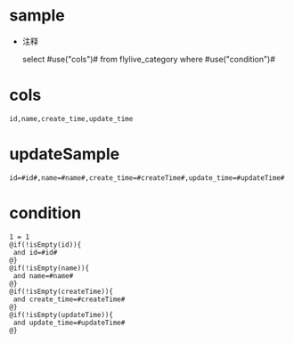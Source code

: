 sample
===
* 注释

	select #use("cols")# from flylive_category  where  #use("condition")#

cols
===
	id,name,create_time,update_time

updateSample
===
	
	id=#id#,name=#name#,create_time=#createTime#,update_time=#updateTime#

condition
===

	1 = 1  
	@if(!isEmpty(id)){
	 and id=#id#
	@}
	@if(!isEmpty(name)){
	 and name=#name#
	@}
	@if(!isEmpty(createTime)){
	 and create_time=#createTime#
	@}
	@if(!isEmpty(updateTime)){
	 and update_time=#updateTime#
	@}
	
	